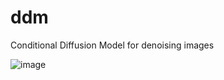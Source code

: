 # ddm
Conditional Diffusion Model for denoising images

![image](https://github.com/moriyatur/ddm/assets/142314356/5c70168e-4305-41f7-b4b7-14be96cc8581)
